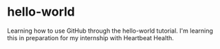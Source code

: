 # hello-world
Learning how to use GitHub through the hello-world tutorial.
I'm learning this in preparation for my internship with Heartbeat Health.
